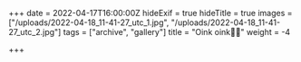 +++
date = 2022-04-17T16:00:00Z
hideExif = true
hideTitle = true
images = ["/uploads/2022-04-18_11-41-27_utc_1.jpg", "/uploads/2022-04-18_11-41-27_utc_2.jpg"]
tags = ["archive", "gallery"]
title = "Oink oink🐷🐽"
weight = -4

+++
